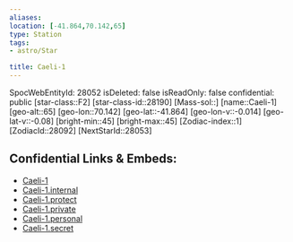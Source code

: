 ```yaml
---
aliases: 
location: [-41.864,70.142,65]
type: Station
tags:
- astro/Star

title: Caeli-1
---
```

SpocWebEntityId: 28052
isDeleted: false
isReadOnly: false
confidential: public
[star-class::F2]
[star-class-id::28190]
[Mass-sol::]
[name::Caeli-1]
[geo-alt::65]
[geo-lon::70.142]
[geo-lat::-41.864]
[geo-lon-v::-0.014]
[geo-lat-v::-0.08]
[bright-min::45]
[bright-max::45]
[Zodiac-index::1]
[ZodiacId::28092]
[NextStarId::28053]



## Confidential Links & Embeds: 
- [Caeli-1](../../../_public/astro/Star/Caeli-1.md) 
- [Caeli-1.internal](../../../_internal/astro/Star/Caeli-1.internal.md) 
- [Caeli-1.protect](../../../_protect/astro/Star/Caeli-1.protect.md) 
- [Caeli-1.private](../../../_private/astro/Star/Caeli-1.private.md) 
- [Caeli-1.personal](../../../_personal/astro/Star/Caeli-1.personal.md) 
- [Caeli-1.secret](../../../_secret/astro/Star/Caeli-1.secret.md)

